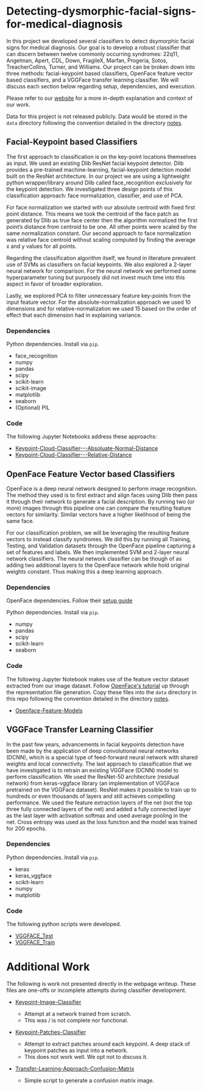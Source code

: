 # Detecting-dysmorphic-facial-signs-for-medical-diagnosis
In this project we developed several classifiers to detect dsymorphic facial signs for medical diagnosis. Our goal is to develop a robust classifier that can discern between twelve commonly occurring syndromes: 22q11, Angelman, Apert, CDL, Down, FragileX, Marfan, Progeria, Sotos, TreacherCollins, Turner, and Williams. Our project can be broken down into three methods: facial-keypoint based classifiers, OpenFace feature vector based classifiers, and a VGGFace transfer learning classifier. We will discuss each section below regarding setup, dependencies, and execution.

Please refer to our [website](https://sites.google.com/a/wisc.edu/detecting-dysmorphic-facial-signs-for-medical-diagnosis/) for a more in-depth explanation and context of our work.

Data for this project is not released publicly. Data would be stored in the `data` directory following the convention detailed in the directory [notes](./data/NOTES.md).

## Facial-Keypoint based Classifiers
The first approach to classification is on the key-point locations themselves as input. We used an existing Dlib ResNet facial keypoint detector. Dlib provides a pre-trained machine-learning, facial-keypoint detection model built on the ResNet architecture. In our project we are using a lightweight python wrapper/library around Dlib called face_recognition exclusively for the keypoint detection. We investigated three design points of this classification approach: face normalization, classifier, and use of PCA.

For face normalization we started with our absolute centroid with fixed first point distance. This means we took the centroid of the face patch as generated by Dlib as true face center then the algorithm normalized the first point’s distance from centroid to be one. All other points were scaled by the same normalization constant. Our second approach to face normalization was relative face centroid without scaling computed by finding the average x and y values for all points.

Regarding the classification algorithm itself, we found in literature prevalent use of SVMs as classifiers on facial keypoints. We also explored a 2-layer neural network for comparison. For the neural network we performed some hyperparameter tuning but purposely did not invest much time into this aspect in favor of broader exploration.

Lastly, we explored PCA to filter unnecessary feature key-points from the input feature vector. For the absolute-normalization approach we used 10 dimensions and for relative-normalization we used 15 based on the order of effect that each dimension had in explaining variance.

### Dependencies
Python dependencies. Install via `pip`.
- face_recognition
- numpy
- pandas
- scipy
- scikit-learn
- scikit-image
- matplotlib
- seaborn
- (Optional) PIL

### Code
The following Jupyter Notebooks address these approachs:

- [Keypoint-Cloud-Classifier---Absoluate-Normal-Distance](./Keypoint-Cloud-Classifier---Absolute-Normal-Distance.ipynb)
- [Keypoint-Cloud-Classifier---Relative-Distance](./Keypoint-Cloud-Classifier---Relative-Distance.ipynb)



## OpenFace Feature Vector based Classifiers
OpenFace is a deep neural network designed to perform image recognition. The method they used is to first extract and align faces using Dlib then pass it through their network to generate a facial description. By running two (or more) images through this pipeline one can compare the resulting feature vectors for similarity. Similar vectors have a higher likelihood of being the same face.

For our classification problem, we will be leveraging the resulting feature vectors to instead classify syndromes. We did this by running all Training, Testing, and Validation datasets through the OpenFace pipeline capturing a set of features and labels. We then implemented SVM and 2-layer neural network classifiers. The neural network classifier can be though of as adding two additional layers to the OpenFace network while hold original weights constant. Thus making this a deep learning approach.

### Dependencies

OpenFace dependencies. Follow their [setup guide](https://cmusatyalab.github.io/openface/setup/)

Python dependencies. Install via `pip`.
- numpy
- pandas
- scipy
- scikit-learn
- seaborn

### Code
The following Jupyter Notebook makes use of the feature vector dataset extracted from our image dataset. Follow [OpenFace's tutorial](https://cmusatyalab.github.io/openface/demo-3-classifier/) up through the representation file generation. Copy these files into the `data` directory in this repo following the convention detailed in the directory [notes](./data/NOTES.md).

- [Openface-Feature-Models](Openface-Feature-Models.ipynb)


## VGGFace Transfer Learning Classifier
In the past few years, advancements in facial keypoints detection have been made by the application of deep convolutional neural networks (DCNN), which is a special type of feed-forward neural network with shared weights and local connectivity. The last approach to classification that we have investigated is to retrain an existing VGGFace (DCNN) model to perform classification. We used the ResNet-50 architecture (residual network) from keras-vggface library (an implementation of VGGFace pretrained on the VGGFace dataset). ResNet makes it possible to train up to hundreds or even thousands of layers and still achieves compelling performance. We used the feature extraction layers of the net (not the top three fully connected layers of the net) and added a fully connected layer as the last layer with activation softmax and used average pooling in the net. Cross entropy was used as the loss function and the model was trained for 200 epochs.

### Dependencies

Python dependencies. Install via `pip`.
- keras
- keras_vggface
- scikit-learn
- numpy
- matplotlib

### Code
The following python scripts were developed.
- [VGGFACE_Test](./VGGFACE_Test.py)
- [VGGFACE_Train](./VGGFACE_Train.py)



# Additional Work
The following is work not presented directly in the webpage writeup. These files are one-offs or incomplete attempts during classifier development.
- [Keypoint-Image-Classifier](./Keypoint-Image-Classifier.ipynb)
  - Attempt at a network trained from scratch.
  - This was / is not complete nor functional.

- [Keypoint-Patches-Classifier](./Keypoint-Patches-Classifier.ipynb)
  - Attempt to extract patches around each keypoint. A deep stack of keypoint patches as input into a network.
  - This does not work well. We opt not to discuss it.

- [Transfer-Learning-Approach-Confusion-Matrix](./Transfer-Learning-Approach-Confusion-Matrix.ipynb)
  - Simple script to generate a confusion matrix image.
